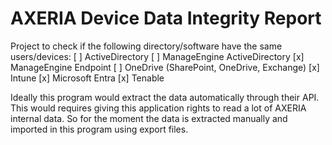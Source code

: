 # AXERIA Device Data Integrity Report

Project to check if the following directory/software have the same users/devices:
    [ ] ActiveDirectory
    [ ] ManageEngine ActiveDirectory
    [x] ManageEngine Endpoint
    [ ] OneDrive (SharePoint, OneDrive, Exchange)
    [x] Intune
    [x] Microsoft Entra
    [x] Tenable

Ideally this program would extract the data automatically through their API.
This would requires giving this application rights to read a lot of AXERIA internal data.
So for the moment the data is extracted manually and imported in this program using export files.
